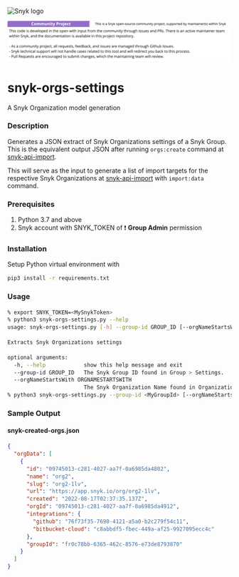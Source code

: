 ![Snyk logo](https://snyk.io/style/asset/logo/snyk-print.svg)

![snyk-oss-category](https://github.com/snyk-labs/oss-images/blob/main/oss-community.jpg)

# snyk-orgs-settings
A Snyk Organization model generation

### Description

Generates a JSON extract of Snyk Organizations settings of a Snyk Group. This is the equivalent output JSON after running `orgs:create` command at [snyk-api-import](https://github.com/snyk-tech-services/snyk-api-import#usage).

This will serve as the input to generate a list of import targets for the respective Snyk Organizations at [snyk-api-import](https://github.com/snyk-tech-services/snyk-api-import/blob/master/docs/import-data.md) with `import:data` command.

### Prerequisites

1. Python 3.7 and above
2. Snyk account with SNYK_TOKEN of :heavy_exclamation_mark: **Group Admin** permission

### Installation

Setup Python virtual environment with
```bash
pip3 install -r requirements.txt
```

### Usage

```bash
% export SNYK_TOKEN=<MySnykToken>
% python3 snyk-orgs-settings.py --help
usage: snyk-orgs-settings.py [-h] --group-id GROUP_ID [--orgNameStartsWith ORGNAMESTARTSWITH]

Extracts Snyk Organizations settings

optional arguments:
  -h, --help            show this help message and exit
  --group-id GROUP_ID   The Snyk Group ID found in Group > Settings.
  --orgNameStartsWith ORGNAMESTARTSWITH
                        The Snyk Organization Name found in Organization > Settings. If omitted, process all organizations of Snyk Group token has access to.
% python3 snyk-orgs-settings.py --group-id <MyGroupId> [--orgNameStartsWith <OrgNamePrefix>]
```
### Sample Output

#### snyk-created-orgs.json

```json
{
  "orgData": [
    {
      "id": "09745013-c281-4027-aa7f-0a6985da4802",
      "name": "org2",
      "slug": "org2-1lv",
      "url": "https://app.snyk.io/org/org2-1lv",
      "created": "2022-08-17T02:37:35.137Z",
      "orgId": "09745013-c281-4027-aa7f-0a6985da4912",
      "integrations": {
        "github": "76f73f35-7690-4121-a5a0-b2c279f54c11",
        "bitbucket-cloud": "c8abbdf5-fbec-449a-af25-9927095ecc4c"
      },
      "groupId": "fr0c78bb-6365-462c-8576-e73de8793870"
    }
  ]
}
```

